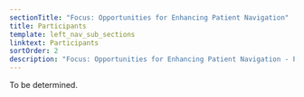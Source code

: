 ```yaml
---
sectionTitle: "Focus: Opportunities for Enhancing Patient Navigation"
title: Participants
template: left_nav_sub_sections
linktext: Participants
sortOrder: 2
description: "Focus: Opportunities for Enhancing Patient Navigation - Participants"
---
```


To be determined.
